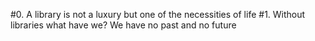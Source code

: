 #0. A library is not a luxury but one of the necessities of life
#1. Without libraries what have we? We have no past and no future
